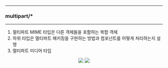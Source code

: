 -----
### multipart/*
-----
1. 멀티파트 MIME 타입은 다른 객체들을 포함하는 복합 객체
2. 하위 타입은 멀티파트 패키징을 구현하는 방법과 컴포넌트를 어떻게 처리하는지 설명
3. 멀티파트 미디어 타입
<div align="center">
<img src="https://github.com/user-attachments/assets/fe05f5cc-da0e-40ad-b59c-d91c43d85bd2">
<img src="https://github.com/user-attachments/assets/e1d4ef9d-c7d1-4885-b1db-461aeb502797">
</div>
